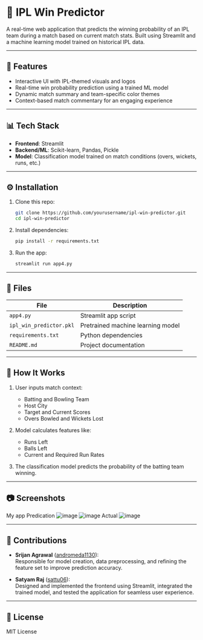 
# 🏏 IPL Win Predictor

A real-time web application that predicts the winning probability of an IPL team during a match based on current match stats. Built using Streamlit and a machine learning model trained on historical IPL data.

---

## 🚀 Features

- Interactive UI with IPL-themed visuals and logos  
- Real-time win probability prediction using a trained ML model  
- Dynamic match summary and team-specific color themes  
- Context-based match commentary for an engaging experience

---

## 📊 Tech Stack

- **Frontend**: Streamlit  
- **Backend/ML**: Scikit-learn, Pandas, Pickle  
- **Model**: Classification model trained on match conditions (overs, wickets, runs, etc.)

---

## ⚙️ Installation

1. Clone this repo:
    ```bash
    git clone https://github.com/yourusername/ipl-win-predictor.git
    cd ipl-win-predictor
    ```

2. Install dependencies:
    ```bash
    pip install -r requirements.txt
    ```

3. Run the app:
    ```bash
    streamlit run app4.py
    ```

---

## 📁 Files

| File | Description |
|------|-------------|
| `app4.py` | Streamlit app script |
| `ipl_win_predictor.pkl` | Pretrained machine learning model |
| `requirements.txt` | Python dependencies |
| `README.md` | Project documentation |

---

## 📌 How It Works

1. User inputs match context:
   - Batting and Bowling Team
   - Host City
   - Target and Current Scores
   - Overs Bowled and Wickets Lost

2. Model calculates features like:
   - Runs Left
   - Balls Left
   - Current and Required Run Rates

3. The classification model predicts the probability of the batting team winning.

---

## 📷 Screenshots
My app Predication
![image](https://github.com/user-attachments/assets/ae8cf8d5-5f21-4a6a-ae05-61590325627a)
![image](https://github.com/user-attachments/assets/483650b7-c9fe-4736-8531-9709df35789b)
Actual 
![image](https://github.com/user-attachments/assets/947165cf-36ef-4f54-a4a6-0d603a316e58)


---

## 🤝 Contributions

- **Srijan Agrawal** ([andromeda1130](https://github.com/andromeda1130)):  
  Responsible for model creation, data preprocessing, and refining the feature set to improve prediction accuracy.

- **Satyam Raj** ([sattu06](https://github.com/sattu06)):  
  Designed and implemented the frontend using Streamlit, integrated the trained model, and tested the application for seamless user experience.

---

## 📜 License

MIT License
